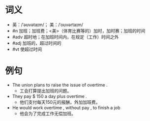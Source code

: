 # 词义
- 英：/ˈəʊvətaɪm/； 美：/ˈoʊvərtaɪm/
- #n 加班；加班费；<美>（体育比赛等的）加时，加时赛；加班的时间
- #adv 超时地；在加班时间内，在规定（工作）时间之外
- #adj 加班的，超过时间的
- #vt 使超过时间
# 例句
- The union plans to raise the issue of overtime .
	- 工会打算提出加班的问题。
- They pay $ 150 a day plus overtime .
	- 他们支付每天150元的报酬，外加加班费。
- He would work overtime , without pay , to finish a job
	- 他会为了完成工作无偿加班。
